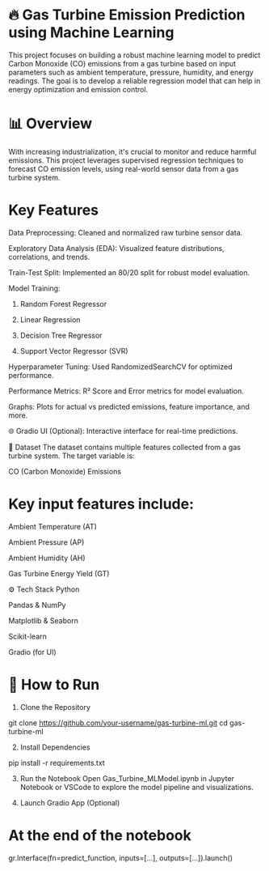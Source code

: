# 🔥 Gas Turbine Emission Prediction using Machine Learning
This project focuses on building a robust machine learning model to predict Carbon Monoxide (CO) emissions from a gas turbine based on input parameters such as ambient temperature, pressure, humidity, and energy readings. The goal is to develop a reliable regression model that can help in energy optimization and emission control.

# 📊 Overview
With increasing industrialization, it's crucial to monitor and reduce harmful emissions. This project leverages supervised regression techniques to forecast CO emission levels, using real-world sensor data from a gas turbine system.

# Key Features
Data Preprocessing: Cleaned and normalized raw turbine sensor data.

Exploratory Data Analysis (EDA): Visualized feature distributions, correlations, and trends.

Train-Test Split: Implemented an 80/20 split for robust model evaluation.

Model Training:

  1) Random Forest Regressor

  2) Linear Regression

  3) Decision Tree Regressor

  4) Support Vector Regressor (SVR)

 Hyperparameter Tuning: Used RandomizedSearchCV for optimized performance.

 Performance Metrics: R² Score and Error metrics for model evaluation.

 Graphs: Plots for actual vs predicted emissions, feature importance, and more.

🌐 Gradio UI (Optional): Interactive interface for real-time predictions.

📁 Dataset
The dataset contains multiple features collected from a gas turbine system. The target variable is:

CO (Carbon Monoxide) Emissions

# Key input features include:

Ambient Temperature (AT)

Ambient Pressure (AP)

Ambient Humidity (AH)

Gas Turbine Energy Yield (GT)

⚙️ Tech Stack
Python

Pandas & NumPy

Matplotlib & Seaborn

Scikit-learn

Gradio (for UI)

# 🚀 How to Run
1. Clone the Repository

git clone https://github.com/your-username/gas-turbine-ml.git
cd gas-turbine-ml

2. Install Dependencies

pip install -r requirements.txt

3. Run the Notebook
Open Gas_Turbine_MLModel.ipynb in Jupyter Notebook or VSCode to explore the model pipeline and visualizations.

4. Launch Gradio App (Optional)
# At the end of the notebook
gr.Interface(fn=predict_function, inputs=[...], outputs=[...]).launch()
